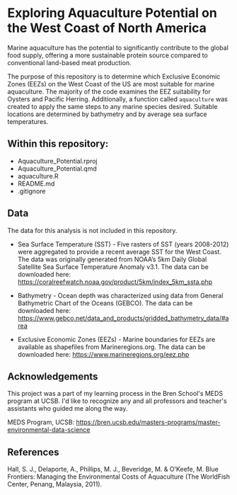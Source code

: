 # Exploring Aquaculture Potential on the West Coast of North America

Marine aquaculture has the potential to significantly contribute to the global food supply, offering a more sustainable protein source compared to conventional land-based meat production. 

The purpose of this repository is to determine which Exclusive Economic Zones (EEZs) on the West Coast of the US are most suitable for marine aquaculture. The majority of the code examines the EEZ suitability for Oysters and Pacific Herring. Additionally, a function called `aquaculture` was created to apply the same steps to any marine species desired. Suitable locations are determined by bathymetry and by average sea surface temperatures. 



## Within this repository:

- Aquaculture_Potential.rproj
- Aquaculture_Potential.qmd
- aquaculture.R
- README.md
- .gitignore

## Data
The data for this analysis is not included in this repository. 

- Sea Surface Temperature (SST) - Five rasters of SST (years 2008-2012) were aggregated to provide a recent average SST for the West Coast. The data was originally generated from NOAA’s 5km Daily Global Satellite Sea Surface Temperature Anomaly v3.1. The data can be downloaded here: https://coralreefwatch.noaa.gov/product/5km/index_5km_ssta.php

- Bathymetry - Ocean depth was characterized using data from General Bathymetric Chart of the Oceans (GEBCO). The data can be downloaded here: https://www.gebco.net/data_and_products/gridded_bathymetry_data/#area

- Exclusive Economic Zones (EEZs) - Marine boundaries for EEZs are available as shapefiles from Marineregions.org. The data can be downloaded here: https://www.marineregions.org/eez.php


## Acknowledgements
This project was a part of my learning process in the Bren School's MEDS program at UCSB. I'd like to recognize any and all professors and teacher's assistants who guided me along the way. 

MEDS Program, UCSB: https://bren.ucsb.edu/masters-programs/master-environmental-data-science

## References

Hall, S. J., Delaporte, A., Phillips, M. J., Beveridge, M. & O’Keefe, M. Blue Frontiers: Managing the Environmental Costs of Aquaculture (The WorldFish Center, Penang, Malaysia, 2011).
